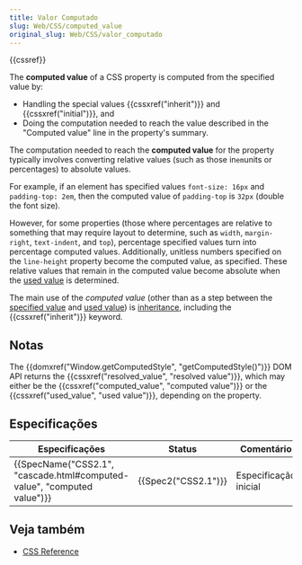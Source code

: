 ```yaml
---
title: Valor Computado
slug: Web/CSS/computed_value
original_slug: Web/CSS/valor_computado
---
```

{{cssref}}

The **computed value** of a CSS property is computed from the specified value by:

- Handling the special values {{cssxref("inherit")}} and {{cssxref("initial")}}, and
- Doing the computation needed to reach the value described in the "Computed value" line in the property's summary.

The computation needed to reach the **computed value** for the property typically involves converting relative values (such as those in` em `units or percentages) to absolute values.

For example, if an element has specified values `font-size: 16px` and `padding-top: 2em`, then the computed value of `padding-top` is `32px` (double the font size).

However, for some properties (those where percentages are relative to something that may require layout to determine, such as `width`, `margin-right`, `text-indent`, and `top`), percentage specified values turn into percentage computed values. Additionally, unitless numbers specified on the `line-height` property become the computed value, as specified. These relative values that remain in the computed value become absolute when the [used value](/pt-BR/docs/CSS/used_value) is determined.

The main use of the _computed value_ (other than as a step between the [specified value](/pt-BR/docs/Web/CSS/specified_value) and [used value](/pt-BR/docs/Web/CSS/used_value)) is [inheritance](/pt-BR/docs/Web/CSS/inheritance), including the {{cssxref("inherit")}} keyword.

## Notas

The {{domxref("Window.getComputedStyle", "getComputedStyle()")}} DOM API returns the {{cssxref("resolved_value", "resolved value")}}, which may either be the {{cssxref("computed_value", "computed value")}} or the {{cssxref("used_value", "used value")}}, depending on the property.

## Especificações

| Especificações                                                                                   | Status                   | Comentário            |
| ------------------------------------------------------------------------------------------------ | ------------------------ | --------------------- |
| {{SpecName("CSS2.1", "cascade.html#computed-value", "computed value")}} | {{Spec2("CSS2.1")}} | Especificação inicial |

## Veja também

- [CSS Reference](/pt-BR/docs/Web/CSS/Reference)
